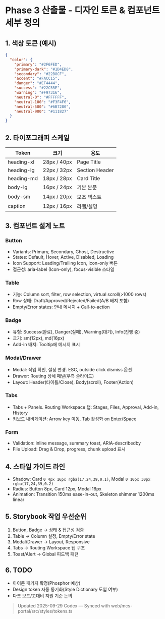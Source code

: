 # Phase 3 산출물 - 디자인 토큰 & 컴포넌트 세부 정의

## 1. 색상 토큰 (예시)
```json
{
  "color": {
    "primary": "#2F6FED",
    "primary-dark": "#1D4ED8",
    "secondary": "#22B8CF",
    "accent": "#FACC15",
    "danger": "#EF4444",
    "success": "#22C55E",
    "warning": "#F97316",
    "neutral-0": "#FFFFFF",
    "neutral-100": "#F3F4F6",
    "neutral-500": "#6B7280",
    "neutral-900": "#111827"
  }
}
```

## 2. 타이포그래피 스케일
| Token | 크기 | 용도 |
|---|---|---|
| heading-xl | 28px / 40px | Page Title |
| heading-lg | 22px / 32px | Section Header |
| heading-md | 18px / 28px | Card Title |
| body-lg | 16px / 24px | 기본 본문 |
| body-sm | 14px / 20px | 보조 텍스트 |
| caption | 12px / 16px | 라벨/설명 |

## 3. 컴포넌트 설계 노트
### Button
- Variants: Primary, Secondary, Ghost, Destructive
- States: Default, Hover, Active, Disabled, Loading
- Icon Support: Leading/Trailing Icon, Icon-only 버튼
- 접근성: aria-label (Icon-only), focus-visible 스타일

### Table
- 기능: Column sort, filter, row selection, virtual scroll(>1000 rows)
- Row 상태: Draft/Approved/Rejected/Failed(A/B 배지 포함)
- Empty/Error states: 안내 메시지 + Call-to-action

### Badge
- 유형: Success(완료), Danger(실패), Warning(대기), Info(진행 중)
- 크기: sm(12px), md(16px)
- Add-in 배지: Tooltip에 메시지 표시

### Modal/Drawer
- Modal: 작업 확인, 설정 변경. ESC, outside click dismiss 옵션
- Drawer: Routing 상세 패널(우측 슬라이드)
- Layout: Header(타이틀/Close), Body(scroll), Footer(Action)

### Tabs
- Tabs + Panels. Routing Workspace 탭: Stages, Files, Approval, Add-in, History
- 키보드 내비게이션: Arrow key 이동, Tab 활성화 on Enter/Space

### Form
- Validation: inline message, summary toast, ARIA-describedby
- File Upload: Drag & Drop, progress, chunk upload 표시

## 4. 스타일 가이드 라인
- Shadow: Card `0 4px 16px rgba(17,24,39,0.1)`, Modal `0 10px 30px rgba(17,24,39,0.2)`
- Radius: Button 8px, Card 12px, Modal 16px
- Animation: Transition 150ms ease-in-out, Skeleton shimmer 1200ms linear

## 5. Storybook 작업 우선순위
1. Button, Badge → 상태 & 접근성 검증
2. Table → Column 설정, Empty/Error state
3. Modal/Drawer → Layout, Responsive
4. Tabs → Routing Workspace 탭 구조
5. Toast/Alert → Global 피드백 패턴

## 6. TODO
- 아이콘 패키지 확정(Phosphor 예상)
- Design token 자동 동기화(Style Dictionary 도입 여부)
- 다크 모드/고대비 지원 기준 논의


> Updated 2025-09-29 Codex — Synced with web/mcs-portal/src/styles/tokens.ts